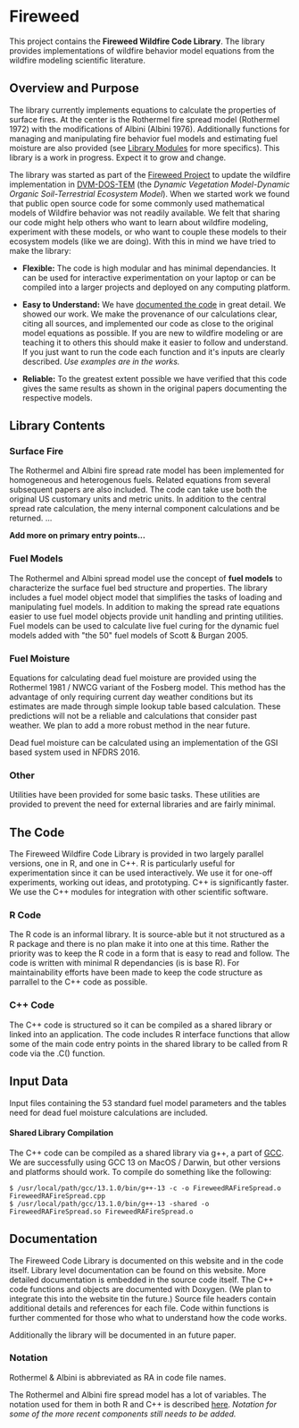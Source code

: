<!-- ---------------------------------------------------------------------------
README.md
Joshua M. Rady
Woodwell Climate Research Center
2024

Note: This document is a GitHub ReadMe and uses the GitHub markdown dialect.
---------------------------------------------------------------------------- -->

# Fireweed
This project contains the **Fireweed Wildfire Code Library**.  The library provides implementations of wildfire behavior model equations from the wildfire modeling scientific literature.

## Overview and Purpose

The library currently implements equations to calculate the properties of surface fires.  At the center is the Rothermel fire spread model (Rothermel 1972) with the modifications of Albini (Albini 1976).  Additionally functions for managing and manipulating fire behavior fuel models and estimating fuel moisture are also provided (see [Library Modules](#library-modules) for more specifics).  This library is a work in progress.  Expect it to grow and change. 

The library was started as part of the [Fireweed Project](https://whrc.github.io/FireweedDocs/) to update the wildfire implementation in [DVM-DOS-TEM](https://github.com/uaf-arctic-eco-modeling/dvm-dos-tem/) (the _Dynamic Vegetation Model-Dynamic Organic Soil-Terrestrial Ecosystem Model_).  When we started work we found that public open source code for some commonly used mathematical models of Wildfire behavior was not readily available.  We felt that sharing our code might help others who want to learn about wildfire modeling, experiment with these models, or who want to couple these models to their ecosystem models (like we are doing).  With this in mind we have tried to make the library:

- **Flexible:** The code is high modular and has minimal dependancies.  It can be used for interactive experimentation on your laptop or can be compiled into a larger projects and deployed on any computing platform.

- **Easy to Understand:** We have [documented the code](#the-code) in great detail.  We showed our work.  We make the provenance of our calculations clear, citing all sources, and implemented our code as close to the original model equations as possible.  If you are new to wildfire modeling or are teaching it to others this should make it easier to follow and understand.  If you just want to run the code each function and it's inputs are clearly described.  _Use examples are in the works._


- **Reliable:** To the greatest extent possible we have verified that this code gives the same results as shown in the original papers documenting the respective models.

<!-- 
Easy to Use: This is a tricky one...

Open
 -->

## Library Contents <!-- Modules -->

### Surface Fire

The Rothermel and Albini fire spread rate model has been implemented for homogeneous and heterogenous fuels.  Related equations from several subsequent papers are also included.  The code can take use both the original US customary units and metric units.  In addition to the central spread rate calculation, the meny internal component calculations and be returned.  ...

**Add more on primary entry points...**

### Fuel Models

The Rothermel and Albini spread model use the concept of **fuel models** to characterize the surface fuel bed structure and properties.  The library includes a fuel model object model that simplifies the tasks of loading and manipulating fuel models.  In addition to making the spread rate equations easier to use fuel model objects provide unit handling and printing utilities.  Fuel models can be used to calculate live fuel curing for the dynamic fuel models added with "the 50" fuel models of Scott & Burgan 2005.

<!-- 
### Units
...
 -->

### Fuel Moisture

Equations for calculating dead fuel moisture are provided using the Rothermel 1981 / NWCG variant of the Fosberg model.  This method has the advantage of only requiring current day weather conditions but its estimates are made through simple lookup table based calculation.  These predictions will not be a reliable and calculations that consider past weather.  We plan to add a more robust method in the near future.

Dead fuel moisture can be calculated using an implementation of the GSI based system used in NFDRS 2016.

### Other

Utilities have been provided for some basic tasks.  These utilities are provided to prevent the need for external libraries and are fairly minimal.

## The Code

The Fireweed Wildfire Code Library is provided in two largely parallel versions, one in R, and one in C++.  R is particularly useful for experimentation since it can be used interactively.  We use it for one-off experiments, working out ideas, and prototyping.  C++ is significantly faster.  We use the C++ modules for integration with other scientific software.

### R Code
The R code is an informal library.  It is source-able but it not structured as a R package and there is no plan make it into one at this time.  Rather the priority was to keep the R code in a form that is easy to read and follow.  The code is written with minimal R dependancies (is is base R).  For maintainability efforts have been made to keep the code structure as parrallel to the C++ code as possible.

### C++ Code
The C++ code is structured so it can be compiled as a shared library or linked into an application.  The code includes R interface functions that allow some of the main code entry points in the shared library to be called from R code via the .C() function.

## Input Data
Input files containing the 53 standard fuel model parameters and the tables need for dead fuel moisture calculations are included.

#### Shared Library Compilation

The C++ code can be compiled as a shared library via g++, a part of [GCC](https://gcc.gnu.org).  We are successfully using GCC 13 on MacOS / Darwin, but other versions and platforms should work.  To compile do something like the following:

```
$ /usr/local/path/gcc/13.1.0/bin/g++-13 -c -o FireweedRAFireSpread.o FireweedRAFireSpread.cpp
$ /usr/local/path/gcc/13.1.0/bin/g++-13 -shared -o FireweedRAFireSpread.so FireweedRAFireSpread.o
```

## Documentation

The Fireweed Code Library is documented on this website and in the code itself.  Library level documentation can be found on this website.  More detailed documentation is embedded in the source code itself.  The C++ code functions and objects are documented with Doxygen.  (We plan to integrate this into the website tin the future.)    Source file headers contain additional details and references for each file.  Code within functions is further commented for those who what to understand how the code works.

Additionally the library will be documented in an future paper.

<!-- ## Rothermel and Albini Notation -->
### Notation

Rothermel & Albini is abbreviated as RA in code file names.

The Rothermel and Albini fire spread model has a lot of variables.  The notation used for them in both R and C++ is described [here](FireweedVariableNotation.md).  _Notation for some of the more recent components still needs to be added._

